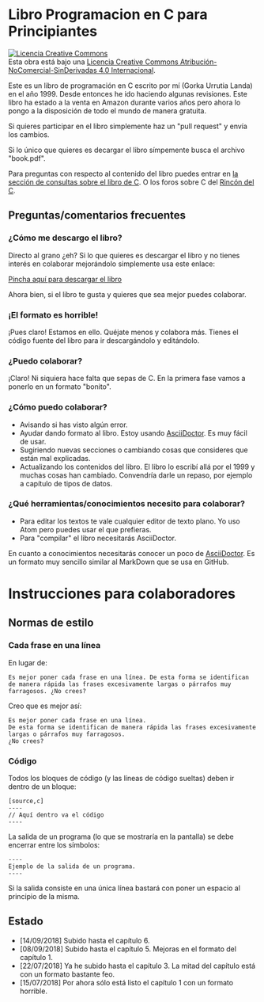 # Libro Programacion en C para Principiantes

<a rel="license" href="http://creativecommons.org/licenses/by-nc-nd/4.0/"><img alt="Licencia Creative Commons" style="border-width:0" src="https://i.creativecommons.org/l/by-nc-nd/4.0/88x31.png" /></a><br />Esta obra está bajo una <a rel="license" href="http://creativecommons.org/licenses/by-nc-nd/4.0/">Licencia Creative Commons Atribución-NoComercial-SinDerivadas 4.0 Internacional</a>.

Este es un libro de programación en C escrito por mí (Gorka Urrutia Landa) en el año 1999. Desde entonces he ido haciendo algunas revisiones. Este libro ha estado a la venta en Amazon durante varios años pero ahora lo pongo a la disposición de todo el mundo de manera gratuita.

Si quieres participar en el libro simplemente haz un "pull request" y envía los cambios.

Si lo único que quieres es decargar el libro símpemente busca el archivo "book.pdf".

Para preguntas con respecto al contenido del libro puedes entrar en [la sección de consultas sobre el libro de C](https://elrincondelc.com/foros/viewforum.php?f=11). O los foros sobre C del [Rincón del C](https://elrincondelc.com/foros).

## Preguntas/comentarios frecuentes

### ¿Cómo me descargo el libro?

Directo al grano ¿eh? Si lo que quieres es descargar el libro y no tienes interés en colaborar mejorándolo simplemente usa este enlace:

[Pincha aquí para descargar el libro](https://github.com/gorkau/Libro-Programacion-en-C/blob/master/programacion-c-principiantes-gorka-urrutia.pdf)

Ahora bien, si el libro te gusta y quieres que sea mejor puedes colaborar.

### ¡El formato es horrible!

¡Pues claro! Estamos en ello. Quéjate menos y colabora más. Tienes el código fuente del libro para ir descargándolo y editándolo.

### ¿Puedo colaborar?

¡Claro! Ni siquiera hace falta que sepas de C. En la primera fase vamos a ponerlo en un formato "bonito".

### ¿Cómo puedo colaborar?

* Avisando si has visto algún error.
* Ayudar dando formato al libro. Estoy usando [AsciiDoctor](https://asciidoctor.org/). Es muy fácil de usar.
* Sugiriendo nuevas secciones o cambiando cosas que consideres que están mal explicadas.
* Actualizando los contenidos del libro. El libro lo escribí allá por el 1999 y muchas cosas han cambiado. Convendría darle un repaso, por ejemplo a capítulo de tipos de datos.

### ¿Qué herramientas/conocimientos necesito para colaborar?

* Para editar los textos te vale cualquier editor de texto plano. Yo uso Atom pero puedes usar el que prefieras.
* Para "compilar" el libro necesitarás AsciiDoctor.

En cuanto a conocimientos necesitarás conocer un poco de [AsciiDoctor](https://asciidoctor.org/). Es un formato muy sencillo similar al MarkDown que se usa en GitHub.

# Instrucciones para colaboradores

## Normas de estilo

### Cada frase en una línea

En lugar de:

```
Es mejor poner cada frase en una línea. De esta forma se identifican de manera rápida las frases excesivamente largas o párrafos muy farragosos. ¿No crees?
```
Creo que es mejor así:

```
Es mejor poner cada frase en una línea.
De esta forma se identifican de manera rápida las frases excesivamente largas o párrafos muy farragosos.
¿No crees?
```

### Código

Todos los bloques de código (y las líneas de código sueltas) deben ir dentro de un bloque:

```
[source,c]
----
// Aquí dentro va el código
----
```

La salida de un programa (lo que se mostraría en la pantalla) se debe encerrar entre los símbolos:

```
----
Ejemplo de la salida de un programa.
----
```

Si la salida consiste en una única línea bastará con poner un espacio al principio de la misma.

## Estado

* [14/09/2018] Subido hasta el capítulo 6.
* [08/09/2018] Subido hasta el capítulo 5. Mejoras en el formato del capítulo 1.
* [22/07/2018] Ya he subido hasta el capítulo 3. La mitad del capítulo está con un formato bastante feo.
* [15/07/2018] Por ahora sólo está listo el capítulo 1 con un formato horrible.
